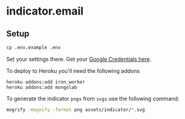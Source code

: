 # indicator.email


## Setup

```sh
cp .env.example .env
```

Set your settings there. Get your [Google Credentials here](https://console.developers.google.com/).

To deploy to Heroku you'll need the following addons
```
heroku addons:add iron_worker
heroku addons:add mongolab
```

To generate the indicator `pngs` from `svgs` use the following command:

```sh
mogrify -magnify -format png assets/indicator/*.svg
```